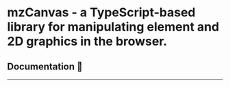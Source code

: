 # mzCanvas - a TypeScript-based library for manipulating <canvas> element and 2D graphics in the browser.

## Documentation 🔖

------------------------------